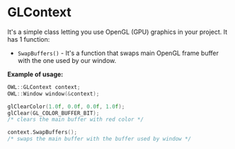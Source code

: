 # GLContext
It's a simple class letting you use OpenGL (GPU) graphics in your project.
It has 1 function:
- `SwapBuffers()` - It's a function that swaps main OpenGL frame buffer with the one used by our window.

__Example of usage:__
```cpp
OWL::GLContext context;
OWL::Window window(&context);

glClearColor(1.0f, 0.0f, 0.0f, 1.0f); 
glClear(GL_COLOR_BUFFER_BIT);
/* clears the main buffer with red color */

context.SwapBuffers(); 
/* swaps the main buffer with the buffer used by window */
```